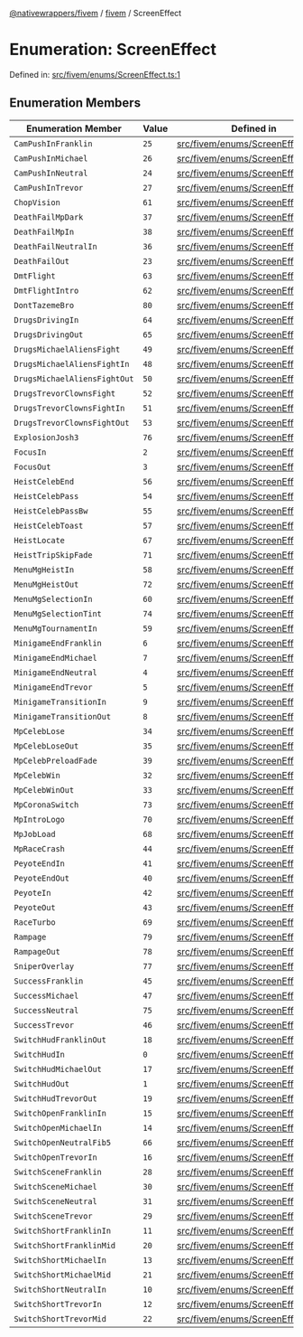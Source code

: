[@nativewrappers/fivem](../../README.md) / [fivem](../README.md) / ScreenEffect

# Enumeration: ScreenEffect

Defined in: [src/fivem/enums/ScreenEffect.ts:1](https://github.com/nativewrappers/nativewrappers/blob/84be26c83fecd998aefe2c41198ac733aa3abad7/src/fivem/enums/ScreenEffect.ts#L1)

## Enumeration Members

| Enumeration Member | Value | Defined in |
| ------ | ------ | ------ |
| <a id="campushinfranklin"></a> `CamPushInFranklin` | `25` | [src/fivem/enums/ScreenEffect.ts:27](https://github.com/nativewrappers/nativewrappers/blob/84be26c83fecd998aefe2c41198ac733aa3abad7/src/fivem/enums/ScreenEffect.ts#L27) |
| <a id="campushinmichael"></a> `CamPushInMichael` | `26` | [src/fivem/enums/ScreenEffect.ts:28](https://github.com/nativewrappers/nativewrappers/blob/84be26c83fecd998aefe2c41198ac733aa3abad7/src/fivem/enums/ScreenEffect.ts#L28) |
| <a id="campushinneutral"></a> `CamPushInNeutral` | `24` | [src/fivem/enums/ScreenEffect.ts:26](https://github.com/nativewrappers/nativewrappers/blob/84be26c83fecd998aefe2c41198ac733aa3abad7/src/fivem/enums/ScreenEffect.ts#L26) |
| <a id="campushintrevor"></a> `CamPushInTrevor` | `27` | [src/fivem/enums/ScreenEffect.ts:29](https://github.com/nativewrappers/nativewrappers/blob/84be26c83fecd998aefe2c41198ac733aa3abad7/src/fivem/enums/ScreenEffect.ts#L29) |
| <a id="chopvision"></a> `ChopVision` | `61` | [src/fivem/enums/ScreenEffect.ts:63](https://github.com/nativewrappers/nativewrappers/blob/84be26c83fecd998aefe2c41198ac733aa3abad7/src/fivem/enums/ScreenEffect.ts#L63) |
| <a id="deathfailmpdark"></a> `DeathFailMpDark` | `37` | [src/fivem/enums/ScreenEffect.ts:39](https://github.com/nativewrappers/nativewrappers/blob/84be26c83fecd998aefe2c41198ac733aa3abad7/src/fivem/enums/ScreenEffect.ts#L39) |
| <a id="deathfailmpin"></a> `DeathFailMpIn` | `38` | [src/fivem/enums/ScreenEffect.ts:40](https://github.com/nativewrappers/nativewrappers/blob/84be26c83fecd998aefe2c41198ac733aa3abad7/src/fivem/enums/ScreenEffect.ts#L40) |
| <a id="deathfailneutralin"></a> `DeathFailNeutralIn` | `36` | [src/fivem/enums/ScreenEffect.ts:38](https://github.com/nativewrappers/nativewrappers/blob/84be26c83fecd998aefe2c41198ac733aa3abad7/src/fivem/enums/ScreenEffect.ts#L38) |
| <a id="deathfailout"></a> `DeathFailOut` | `23` | [src/fivem/enums/ScreenEffect.ts:25](https://github.com/nativewrappers/nativewrappers/blob/84be26c83fecd998aefe2c41198ac733aa3abad7/src/fivem/enums/ScreenEffect.ts#L25) |
| <a id="dmtflight"></a> `DmtFlight` | `63` | [src/fivem/enums/ScreenEffect.ts:65](https://github.com/nativewrappers/nativewrappers/blob/84be26c83fecd998aefe2c41198ac733aa3abad7/src/fivem/enums/ScreenEffect.ts#L65) |
| <a id="dmtflightintro"></a> `DmtFlightIntro` | `62` | [src/fivem/enums/ScreenEffect.ts:64](https://github.com/nativewrappers/nativewrappers/blob/84be26c83fecd998aefe2c41198ac733aa3abad7/src/fivem/enums/ScreenEffect.ts#L64) |
| <a id="donttazemebro"></a> `DontTazemeBro` | `80` | [src/fivem/enums/ScreenEffect.ts:82](https://github.com/nativewrappers/nativewrappers/blob/84be26c83fecd998aefe2c41198ac733aa3abad7/src/fivem/enums/ScreenEffect.ts#L82) |
| <a id="drugsdrivingin"></a> `DrugsDrivingIn` | `64` | [src/fivem/enums/ScreenEffect.ts:66](https://github.com/nativewrappers/nativewrappers/blob/84be26c83fecd998aefe2c41198ac733aa3abad7/src/fivem/enums/ScreenEffect.ts#L66) |
| <a id="drugsdrivingout"></a> `DrugsDrivingOut` | `65` | [src/fivem/enums/ScreenEffect.ts:67](https://github.com/nativewrappers/nativewrappers/blob/84be26c83fecd998aefe2c41198ac733aa3abad7/src/fivem/enums/ScreenEffect.ts#L67) |
| <a id="drugsmichaelaliensfight"></a> `DrugsMichaelAliensFight` | `49` | [src/fivem/enums/ScreenEffect.ts:51](https://github.com/nativewrappers/nativewrappers/blob/84be26c83fecd998aefe2c41198ac733aa3abad7/src/fivem/enums/ScreenEffect.ts#L51) |
| <a id="drugsmichaelaliensfightin"></a> `DrugsMichaelAliensFightIn` | `48` | [src/fivem/enums/ScreenEffect.ts:50](https://github.com/nativewrappers/nativewrappers/blob/84be26c83fecd998aefe2c41198ac733aa3abad7/src/fivem/enums/ScreenEffect.ts#L50) |
| <a id="drugsmichaelaliensfightout"></a> `DrugsMichaelAliensFightOut` | `50` | [src/fivem/enums/ScreenEffect.ts:52](https://github.com/nativewrappers/nativewrappers/blob/84be26c83fecd998aefe2c41198ac733aa3abad7/src/fivem/enums/ScreenEffect.ts#L52) |
| <a id="drugstrevorclownsfight"></a> `DrugsTrevorClownsFight` | `52` | [src/fivem/enums/ScreenEffect.ts:54](https://github.com/nativewrappers/nativewrappers/blob/84be26c83fecd998aefe2c41198ac733aa3abad7/src/fivem/enums/ScreenEffect.ts#L54) |
| <a id="drugstrevorclownsfightin"></a> `DrugsTrevorClownsFightIn` | `51` | [src/fivem/enums/ScreenEffect.ts:53](https://github.com/nativewrappers/nativewrappers/blob/84be26c83fecd998aefe2c41198ac733aa3abad7/src/fivem/enums/ScreenEffect.ts#L53) |
| <a id="drugstrevorclownsfightout"></a> `DrugsTrevorClownsFightOut` | `53` | [src/fivem/enums/ScreenEffect.ts:55](https://github.com/nativewrappers/nativewrappers/blob/84be26c83fecd998aefe2c41198ac733aa3abad7/src/fivem/enums/ScreenEffect.ts#L55) |
| <a id="explosionjosh3"></a> `ExplosionJosh3` | `76` | [src/fivem/enums/ScreenEffect.ts:78](https://github.com/nativewrappers/nativewrappers/blob/84be26c83fecd998aefe2c41198ac733aa3abad7/src/fivem/enums/ScreenEffect.ts#L78) |
| <a id="focusin"></a> `FocusIn` | `2` | [src/fivem/enums/ScreenEffect.ts:4](https://github.com/nativewrappers/nativewrappers/blob/84be26c83fecd998aefe2c41198ac733aa3abad7/src/fivem/enums/ScreenEffect.ts#L4) |
| <a id="focusout"></a> `FocusOut` | `3` | [src/fivem/enums/ScreenEffect.ts:5](https://github.com/nativewrappers/nativewrappers/blob/84be26c83fecd998aefe2c41198ac733aa3abad7/src/fivem/enums/ScreenEffect.ts#L5) |
| <a id="heistcelebend"></a> `HeistCelebEnd` | `56` | [src/fivem/enums/ScreenEffect.ts:58](https://github.com/nativewrappers/nativewrappers/blob/84be26c83fecd998aefe2c41198ac733aa3abad7/src/fivem/enums/ScreenEffect.ts#L58) |
| <a id="heistcelebpass"></a> `HeistCelebPass` | `54` | [src/fivem/enums/ScreenEffect.ts:56](https://github.com/nativewrappers/nativewrappers/blob/84be26c83fecd998aefe2c41198ac733aa3abad7/src/fivem/enums/ScreenEffect.ts#L56) |
| <a id="heistcelebpassbw"></a> `HeistCelebPassBw` | `55` | [src/fivem/enums/ScreenEffect.ts:57](https://github.com/nativewrappers/nativewrappers/blob/84be26c83fecd998aefe2c41198ac733aa3abad7/src/fivem/enums/ScreenEffect.ts#L57) |
| <a id="heistcelebtoast"></a> `HeistCelebToast` | `57` | [src/fivem/enums/ScreenEffect.ts:59](https://github.com/nativewrappers/nativewrappers/blob/84be26c83fecd998aefe2c41198ac733aa3abad7/src/fivem/enums/ScreenEffect.ts#L59) |
| <a id="heistlocate"></a> `HeistLocate` | `67` | [src/fivem/enums/ScreenEffect.ts:69](https://github.com/nativewrappers/nativewrappers/blob/84be26c83fecd998aefe2c41198ac733aa3abad7/src/fivem/enums/ScreenEffect.ts#L69) |
| <a id="heisttripskipfade"></a> `HeistTripSkipFade` | `71` | [src/fivem/enums/ScreenEffect.ts:73](https://github.com/nativewrappers/nativewrappers/blob/84be26c83fecd998aefe2c41198ac733aa3abad7/src/fivem/enums/ScreenEffect.ts#L73) |
| <a id="menumgheistin"></a> `MenuMgHeistIn` | `58` | [src/fivem/enums/ScreenEffect.ts:60](https://github.com/nativewrappers/nativewrappers/blob/84be26c83fecd998aefe2c41198ac733aa3abad7/src/fivem/enums/ScreenEffect.ts#L60) |
| <a id="menumgheistout"></a> `MenuMgHeistOut` | `72` | [src/fivem/enums/ScreenEffect.ts:74](https://github.com/nativewrappers/nativewrappers/blob/84be26c83fecd998aefe2c41198ac733aa3abad7/src/fivem/enums/ScreenEffect.ts#L74) |
| <a id="menumgselectionin"></a> `MenuMgSelectionIn` | `60` | [src/fivem/enums/ScreenEffect.ts:62](https://github.com/nativewrappers/nativewrappers/blob/84be26c83fecd998aefe2c41198ac733aa3abad7/src/fivem/enums/ScreenEffect.ts#L62) |
| <a id="menumgselectiontint"></a> `MenuMgSelectionTint` | `74` | [src/fivem/enums/ScreenEffect.ts:76](https://github.com/nativewrappers/nativewrappers/blob/84be26c83fecd998aefe2c41198ac733aa3abad7/src/fivem/enums/ScreenEffect.ts#L76) |
| <a id="menumgtournamentin"></a> `MenuMgTournamentIn` | `59` | [src/fivem/enums/ScreenEffect.ts:61](https://github.com/nativewrappers/nativewrappers/blob/84be26c83fecd998aefe2c41198ac733aa3abad7/src/fivem/enums/ScreenEffect.ts#L61) |
| <a id="minigameendfranklin"></a> `MinigameEndFranklin` | `6` | [src/fivem/enums/ScreenEffect.ts:8](https://github.com/nativewrappers/nativewrappers/blob/84be26c83fecd998aefe2c41198ac733aa3abad7/src/fivem/enums/ScreenEffect.ts#L8) |
| <a id="minigameendmichael"></a> `MinigameEndMichael` | `7` | [src/fivem/enums/ScreenEffect.ts:9](https://github.com/nativewrappers/nativewrappers/blob/84be26c83fecd998aefe2c41198ac733aa3abad7/src/fivem/enums/ScreenEffect.ts#L9) |
| <a id="minigameendneutral"></a> `MinigameEndNeutral` | `4` | [src/fivem/enums/ScreenEffect.ts:6](https://github.com/nativewrappers/nativewrappers/blob/84be26c83fecd998aefe2c41198ac733aa3abad7/src/fivem/enums/ScreenEffect.ts#L6) |
| <a id="minigameendtrevor"></a> `MinigameEndTrevor` | `5` | [src/fivem/enums/ScreenEffect.ts:7](https://github.com/nativewrappers/nativewrappers/blob/84be26c83fecd998aefe2c41198ac733aa3abad7/src/fivem/enums/ScreenEffect.ts#L7) |
| <a id="minigametransitionin"></a> `MinigameTransitionIn` | `9` | [src/fivem/enums/ScreenEffect.ts:11](https://github.com/nativewrappers/nativewrappers/blob/84be26c83fecd998aefe2c41198ac733aa3abad7/src/fivem/enums/ScreenEffect.ts#L11) |
| <a id="minigametransitionout"></a> `MinigameTransitionOut` | `8` | [src/fivem/enums/ScreenEffect.ts:10](https://github.com/nativewrappers/nativewrappers/blob/84be26c83fecd998aefe2c41198ac733aa3abad7/src/fivem/enums/ScreenEffect.ts#L10) |
| <a id="mpceleblose"></a> `MpCelebLose` | `34` | [src/fivem/enums/ScreenEffect.ts:36](https://github.com/nativewrappers/nativewrappers/blob/84be26c83fecd998aefe2c41198ac733aa3abad7/src/fivem/enums/ScreenEffect.ts#L36) |
| <a id="mpcelebloseout"></a> `MpCelebLoseOut` | `35` | [src/fivem/enums/ScreenEffect.ts:37](https://github.com/nativewrappers/nativewrappers/blob/84be26c83fecd998aefe2c41198ac733aa3abad7/src/fivem/enums/ScreenEffect.ts#L37) |
| <a id="mpcelebpreloadfade"></a> `MpCelebPreloadFade` | `39` | [src/fivem/enums/ScreenEffect.ts:41](https://github.com/nativewrappers/nativewrappers/blob/84be26c83fecd998aefe2c41198ac733aa3abad7/src/fivem/enums/ScreenEffect.ts#L41) |
| <a id="mpcelebwin"></a> `MpCelebWin` | `32` | [src/fivem/enums/ScreenEffect.ts:34](https://github.com/nativewrappers/nativewrappers/blob/84be26c83fecd998aefe2c41198ac733aa3abad7/src/fivem/enums/ScreenEffect.ts#L34) |
| <a id="mpcelebwinout"></a> `MpCelebWinOut` | `33` | [src/fivem/enums/ScreenEffect.ts:35](https://github.com/nativewrappers/nativewrappers/blob/84be26c83fecd998aefe2c41198ac733aa3abad7/src/fivem/enums/ScreenEffect.ts#L35) |
| <a id="mpcoronaswitch"></a> `MpCoronaSwitch` | `73` | [src/fivem/enums/ScreenEffect.ts:75](https://github.com/nativewrappers/nativewrappers/blob/84be26c83fecd998aefe2c41198ac733aa3abad7/src/fivem/enums/ScreenEffect.ts#L75) |
| <a id="mpintrologo"></a> `MpIntroLogo` | `70` | [src/fivem/enums/ScreenEffect.ts:72](https://github.com/nativewrappers/nativewrappers/blob/84be26c83fecd998aefe2c41198ac733aa3abad7/src/fivem/enums/ScreenEffect.ts#L72) |
| <a id="mpjobload"></a> `MpJobLoad` | `68` | [src/fivem/enums/ScreenEffect.ts:70](https://github.com/nativewrappers/nativewrappers/blob/84be26c83fecd998aefe2c41198ac733aa3abad7/src/fivem/enums/ScreenEffect.ts#L70) |
| <a id="mpracecrash"></a> `MpRaceCrash` | `44` | [src/fivem/enums/ScreenEffect.ts:46](https://github.com/nativewrappers/nativewrappers/blob/84be26c83fecd998aefe2c41198ac733aa3abad7/src/fivem/enums/ScreenEffect.ts#L46) |
| <a id="peyoteendin"></a> `PeyoteEndIn` | `41` | [src/fivem/enums/ScreenEffect.ts:43](https://github.com/nativewrappers/nativewrappers/blob/84be26c83fecd998aefe2c41198ac733aa3abad7/src/fivem/enums/ScreenEffect.ts#L43) |
| <a id="peyoteendout"></a> `PeyoteEndOut` | `40` | [src/fivem/enums/ScreenEffect.ts:42](https://github.com/nativewrappers/nativewrappers/blob/84be26c83fecd998aefe2c41198ac733aa3abad7/src/fivem/enums/ScreenEffect.ts#L42) |
| <a id="peyotein"></a> `PeyoteIn` | `42` | [src/fivem/enums/ScreenEffect.ts:44](https://github.com/nativewrappers/nativewrappers/blob/84be26c83fecd998aefe2c41198ac733aa3abad7/src/fivem/enums/ScreenEffect.ts#L44) |
| <a id="peyoteout"></a> `PeyoteOut` | `43` | [src/fivem/enums/ScreenEffect.ts:45](https://github.com/nativewrappers/nativewrappers/blob/84be26c83fecd998aefe2c41198ac733aa3abad7/src/fivem/enums/ScreenEffect.ts#L45) |
| <a id="raceturbo"></a> `RaceTurbo` | `69` | [src/fivem/enums/ScreenEffect.ts:71](https://github.com/nativewrappers/nativewrappers/blob/84be26c83fecd998aefe2c41198ac733aa3abad7/src/fivem/enums/ScreenEffect.ts#L71) |
| <a id="rampage"></a> `Rampage` | `79` | [src/fivem/enums/ScreenEffect.ts:81](https://github.com/nativewrappers/nativewrappers/blob/84be26c83fecd998aefe2c41198ac733aa3abad7/src/fivem/enums/ScreenEffect.ts#L81) |
| <a id="rampageout"></a> `RampageOut` | `78` | [src/fivem/enums/ScreenEffect.ts:80](https://github.com/nativewrappers/nativewrappers/blob/84be26c83fecd998aefe2c41198ac733aa3abad7/src/fivem/enums/ScreenEffect.ts#L80) |
| <a id="sniperoverlay"></a> `SniperOverlay` | `77` | [src/fivem/enums/ScreenEffect.ts:79](https://github.com/nativewrappers/nativewrappers/blob/84be26c83fecd998aefe2c41198ac733aa3abad7/src/fivem/enums/ScreenEffect.ts#L79) |
| <a id="successfranklin"></a> `SuccessFranklin` | `45` | [src/fivem/enums/ScreenEffect.ts:47](https://github.com/nativewrappers/nativewrappers/blob/84be26c83fecd998aefe2c41198ac733aa3abad7/src/fivem/enums/ScreenEffect.ts#L47) |
| <a id="successmichael"></a> `SuccessMichael` | `47` | [src/fivem/enums/ScreenEffect.ts:49](https://github.com/nativewrappers/nativewrappers/blob/84be26c83fecd998aefe2c41198ac733aa3abad7/src/fivem/enums/ScreenEffect.ts#L49) |
| <a id="successneutral"></a> `SuccessNeutral` | `75` | [src/fivem/enums/ScreenEffect.ts:77](https://github.com/nativewrappers/nativewrappers/blob/84be26c83fecd998aefe2c41198ac733aa3abad7/src/fivem/enums/ScreenEffect.ts#L77) |
| <a id="successtrevor"></a> `SuccessTrevor` | `46` | [src/fivem/enums/ScreenEffect.ts:48](https://github.com/nativewrappers/nativewrappers/blob/84be26c83fecd998aefe2c41198ac733aa3abad7/src/fivem/enums/ScreenEffect.ts#L48) |
| <a id="switchhudfranklinout"></a> `SwitchHudFranklinOut` | `18` | [src/fivem/enums/ScreenEffect.ts:20](https://github.com/nativewrappers/nativewrappers/blob/84be26c83fecd998aefe2c41198ac733aa3abad7/src/fivem/enums/ScreenEffect.ts#L20) |
| <a id="switchhudin"></a> `SwitchHudIn` | `0` | [src/fivem/enums/ScreenEffect.ts:2](https://github.com/nativewrappers/nativewrappers/blob/84be26c83fecd998aefe2c41198ac733aa3abad7/src/fivem/enums/ScreenEffect.ts#L2) |
| <a id="switchhudmichaelout"></a> `SwitchHudMichaelOut` | `17` | [src/fivem/enums/ScreenEffect.ts:19](https://github.com/nativewrappers/nativewrappers/blob/84be26c83fecd998aefe2c41198ac733aa3abad7/src/fivem/enums/ScreenEffect.ts#L19) |
| <a id="switchhudout"></a> `SwitchHudOut` | `1` | [src/fivem/enums/ScreenEffect.ts:3](https://github.com/nativewrappers/nativewrappers/blob/84be26c83fecd998aefe2c41198ac733aa3abad7/src/fivem/enums/ScreenEffect.ts#L3) |
| <a id="switchhudtrevorout"></a> `SwitchHudTrevorOut` | `19` | [src/fivem/enums/ScreenEffect.ts:21](https://github.com/nativewrappers/nativewrappers/blob/84be26c83fecd998aefe2c41198ac733aa3abad7/src/fivem/enums/ScreenEffect.ts#L21) |
| <a id="switchopenfranklinin"></a> `SwitchOpenFranklinIn` | `15` | [src/fivem/enums/ScreenEffect.ts:17](https://github.com/nativewrappers/nativewrappers/blob/84be26c83fecd998aefe2c41198ac733aa3abad7/src/fivem/enums/ScreenEffect.ts#L17) |
| <a id="switchopenmichaelin"></a> `SwitchOpenMichaelIn` | `14` | [src/fivem/enums/ScreenEffect.ts:16](https://github.com/nativewrappers/nativewrappers/blob/84be26c83fecd998aefe2c41198ac733aa3abad7/src/fivem/enums/ScreenEffect.ts#L16) |
| <a id="switchopenneutralfib5"></a> `SwitchOpenNeutralFib5` | `66` | [src/fivem/enums/ScreenEffect.ts:68](https://github.com/nativewrappers/nativewrappers/blob/84be26c83fecd998aefe2c41198ac733aa3abad7/src/fivem/enums/ScreenEffect.ts#L68) |
| <a id="switchopentrevorin"></a> `SwitchOpenTrevorIn` | `16` | [src/fivem/enums/ScreenEffect.ts:18](https://github.com/nativewrappers/nativewrappers/blob/84be26c83fecd998aefe2c41198ac733aa3abad7/src/fivem/enums/ScreenEffect.ts#L18) |
| <a id="switchscenefranklin"></a> `SwitchSceneFranklin` | `28` | [src/fivem/enums/ScreenEffect.ts:30](https://github.com/nativewrappers/nativewrappers/blob/84be26c83fecd998aefe2c41198ac733aa3abad7/src/fivem/enums/ScreenEffect.ts#L30) |
| <a id="switchscenemichael"></a> `SwitchSceneMichael` | `30` | [src/fivem/enums/ScreenEffect.ts:32](https://github.com/nativewrappers/nativewrappers/blob/84be26c83fecd998aefe2c41198ac733aa3abad7/src/fivem/enums/ScreenEffect.ts#L32) |
| <a id="switchsceneneutral"></a> `SwitchSceneNeutral` | `31` | [src/fivem/enums/ScreenEffect.ts:33](https://github.com/nativewrappers/nativewrappers/blob/84be26c83fecd998aefe2c41198ac733aa3abad7/src/fivem/enums/ScreenEffect.ts#L33) |
| <a id="switchscenetrevor"></a> `SwitchSceneTrevor` | `29` | [src/fivem/enums/ScreenEffect.ts:31](https://github.com/nativewrappers/nativewrappers/blob/84be26c83fecd998aefe2c41198ac733aa3abad7/src/fivem/enums/ScreenEffect.ts#L31) |
| <a id="switchshortfranklinin"></a> `SwitchShortFranklinIn` | `11` | [src/fivem/enums/ScreenEffect.ts:13](https://github.com/nativewrappers/nativewrappers/blob/84be26c83fecd998aefe2c41198ac733aa3abad7/src/fivem/enums/ScreenEffect.ts#L13) |
| <a id="switchshortfranklinmid"></a> `SwitchShortFranklinMid` | `20` | [src/fivem/enums/ScreenEffect.ts:22](https://github.com/nativewrappers/nativewrappers/blob/84be26c83fecd998aefe2c41198ac733aa3abad7/src/fivem/enums/ScreenEffect.ts#L22) |
| <a id="switchshortmichaelin"></a> `SwitchShortMichaelIn` | `13` | [src/fivem/enums/ScreenEffect.ts:15](https://github.com/nativewrappers/nativewrappers/blob/84be26c83fecd998aefe2c41198ac733aa3abad7/src/fivem/enums/ScreenEffect.ts#L15) |
| <a id="switchshortmichaelmid"></a> `SwitchShortMichaelMid` | `21` | [src/fivem/enums/ScreenEffect.ts:23](https://github.com/nativewrappers/nativewrappers/blob/84be26c83fecd998aefe2c41198ac733aa3abad7/src/fivem/enums/ScreenEffect.ts#L23) |
| <a id="switchshortneutralin"></a> `SwitchShortNeutralIn` | `10` | [src/fivem/enums/ScreenEffect.ts:12](https://github.com/nativewrappers/nativewrappers/blob/84be26c83fecd998aefe2c41198ac733aa3abad7/src/fivem/enums/ScreenEffect.ts#L12) |
| <a id="switchshorttrevorin"></a> `SwitchShortTrevorIn` | `12` | [src/fivem/enums/ScreenEffect.ts:14](https://github.com/nativewrappers/nativewrappers/blob/84be26c83fecd998aefe2c41198ac733aa3abad7/src/fivem/enums/ScreenEffect.ts#L14) |
| <a id="switchshorttrevormid"></a> `SwitchShortTrevorMid` | `22` | [src/fivem/enums/ScreenEffect.ts:24](https://github.com/nativewrappers/nativewrappers/blob/84be26c83fecd998aefe2c41198ac733aa3abad7/src/fivem/enums/ScreenEffect.ts#L24) |
